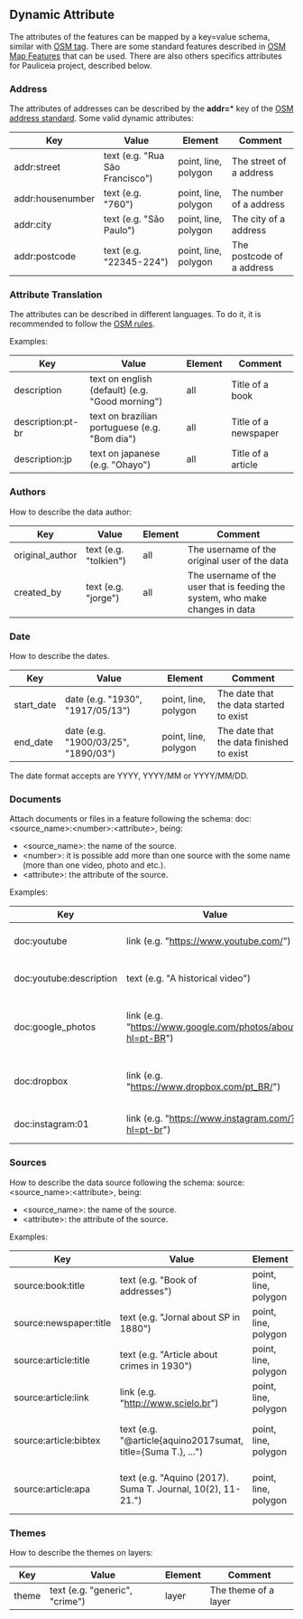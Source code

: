 ## Dynamic Attribute

The attributes of the features can be mapped by a key=value schema, similar with [OSM tag](http://wiki.openstreetmap.org/wiki/Tags).
There are some standard features described in [OSM Map Features](http://wiki.openstreetmap.org/wiki/Map_Features) that can be used.
There are also others specifics attributes for Pauliceia project, described below.


### Address

The attributes of addresses can be described by the **addr=*** key of the [OSM address standard](http://wiki.openstreetmap.org/wiki/Key:addr). Some valid dynamic attributes:

| Key                            | Value                               | Element                   | Comment                                                      |
| ------------------------------ | ----------------------------------- | ------------------------- | ------------------------------------------------------------ |
| addr:street                    | text (e.g. "Rua São Francisco")     | point, line, polygon      | The street of a address                                      |
| addr:housenumber               | text (e.g. "760")                   | point, line, polygon      | The number of a address                                      |
| addr:city                      | text (e.g. "São Paulo")             | point, line, polygon      | The city of a address                                        |
| addr:postcode                  | text (e.g. "22345-224")             | point, line, polygon      | The postcode of a address                                    |


### Attribute Translation

The attributes can be described in different languages. To do it, it is recommended to follow the [OSM rules](http://wiki.openstreetmap.org/wiki/Wiki_Translation).

Examples:

| Key                            | Value                                                        | Element                   | Comment                                       |
| ------------------------------ | ------------------------------------------------------------ | ------------------------- | --------------------------------------------- |
| description                    | text on english (default) (e.g. "Good morning")              | all                       | Title of a book                               |
| description:pt-br              | text on brazilian portuguese (e.g. "Bom dia")                | all                       | Title of a newspaper                          |
| description:jp                 | text on japanese (e.g. "Ohayo")                              | all                       | Title of a article                            |


### Authors

How to describe the data author:

| Key                            | Value                               | Element                   | Comment                                                                          |
| ------------------------------ | ----------------------------------- | ------------------------- | -------------------------------------------------------------------------------- |
| original_author                | text (e.g. "tolkien")               | all                       | The username of the original user of the data                                    |
| created_by                     | text (e.g. "jorge")                 | all                       | The username of the user that is feeding the system, who make changes in data    |


### Date

How to describe the dates.

| Key                            | Value                               | Element                   | Comment                                                      |
| ------------------------------ | ----------------------------------- | ------------------------- | ------------------------------------------------------------ |
| start_date                     | date (e.g. "1930", "1917/05/13")    | point, line, polygon      | The date that the data started to exist                      |
| end_date                       | date (e.g. "1900/03/25", "1890/03") | point, line, polygon      | The date that the data finished to exist                     |

The date format accepts are YYYY, YYYY/MM or YYYY/MM/DD.


### Documents

Attach documents or files in a feature following the schema: doc:<source_name>:\<number>:\<attribute>, being:
- <source_name>: the name of the source.
- \<number>: it is possible add more than one source with the some name (more than one video, photo and etc.).
- \<attribute>: the attribute of the source.

Examples:

| Key                            | Value                                                             | Element                   | Comment                                            |
| ------------------------------ | ----------------------------------------------------------------- | ------------------------- | -------------------------------------------------- |
| doc:youtube                    | link (e.g. "https://www.youtube.com/")                            | point, line, polygon      | Web link for a video                               |
| doc:youtube:description        | text (e.g. "A historical video")                                  | point, line, polygon      | A textual description of web link                  |
| doc:google_photos              | link (e.g. "https://www.google.com/photos/about/?hl=pt-BR")       | point, line, polygon      | Web link for a photos or album of photos           |
| doc:dropbox                    | link (e.g. "https://www.dropbox.com/pt_BR/")                      | point, line, polygon      | Web link for a dropbox repository                  |
| doc:instagram:01               | link (e.g. "https://www.instagram.com/?hl=pt-br")                 | point, line, polygon      | The first web link for a photo                     |


### Sources

How to describe the data source following the schema: source:<source_name>:\<attribute>, being:
- <source_name>: the name of the source.
- \<attribute>: the attribute of the source.

Examples:

| Key                            | Value                                                        | Element                   | Comment                                       |
| ------------------------------ | ------------------------------------------------------------ | ------------------------- | --------------------------------------------- |
| source\:book:title             | text (e.g. "Book of addresses")                              | point, line, polygon      | Title of a book                               |
| source\:newspaper:title        | text (e.g. "Jornal about SP in 1880")                        | point, line, polygon      | Title of a newspaper                          |
| source:article:title           | text (e.g. "Article about crimes in 1930")                   | point, line, polygon      | Title of a article                            |
| source:article:link            | link (e.g. "http://www.scielo.br")                           | point, line, polygon      | Web link of a article                         |
| source:article:bibtex          | text (e.g. "@article{aquino2017sumat, title={Suma T.}, ...") | point, line, polygon      | Reference of the article on Bibtex            |
| source:article:apa             | text (e.g. "Aquino (2017). Suma T. Journal, 10(2), 11-21.")  | point, line, polygon      | Reference of the article on APA               |


### Themes

How to describe the themes on layers:

| Key                            | Value                               | Element                   | Comment                                                      |
| ------------------------------ | ----------------------------------- | ------------------------- | ------------------------------------------------------------ |
| theme                          | text (e.g. "generic", "crime")      | layer                     | The theme of a layer                                         |


<!-- ### Map vectorization -->

<!-- How to describe when the data is provide by map vectorization: -->

<!-- | Key                            | Value                               | Element                   | Comment                                                      | -->
<!-- | ------------------------------ | ----------------------------------- | ------------------------- | ------------------------------------------------------------ | -->
<!-- | map_vectorization              | boolean (e.g. "true" or "false")    | line, polygon             | If the data was created by a map vectorization               | -->
